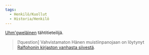```yaml
---
tags:
  - Henkilö/Kuollut
  - Historia/Henkilö
---
```

[Uhm'gweläinen](Uhm-gwe.md) tähtitieteilijä. 


>[!question] Vahvistamaton 
>Hänen muistiinpanojaan on löytynyt [Ralfphonin kirjaston vanhasta siivestä](Ralfonin%20kirjasto.md).


